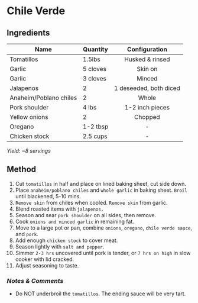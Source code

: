 # Chile Verde

## Ingredients

| Name                   | Quantity |     Configuration      |
| ---------------------- | -------- | :--------------------: |
| Tomatillos             | 1.5lbs   |    Husked & rinsed     |
| Garlic                 | 5 cloves |        Skin on         |
| Garlic                 | 3 cloves |         Minced         |
| Jalapenos              | 2        | 1 deseeded, both diced |
| Anaheim/Poblano chiles | 2        |         Whole          |
| Pork shoulder          | 4 lbs    |    1-2 inch pieces     |
| Yellow onions          | 2        |        Chopped         |
| Oregano                | 1-2 tbsp |           -            |
| Chicken stock          | 2.5 cups |           -            |

_Yield: ~8 servings_

## Method

1. Cut `tomatillos` in half and place on lined baking sheet, cut side down.
1. Place `anaheim/poblano chiles` and `whole garlic` in baking sheet. `Broil` until blackened, 5-10 mins.
1. `Remove skin` from chiles when cooled. `Remove skin` from garlic.
1. Blend roasted items with `jalapenos.`
1. Season and sear `pork shoulder` on all sides, then remove.
1. Cook `onions and minced garlic` in remaining fat.
1. Move to a large pot or pan, combine `onions`, `oregano`, `chile verde sauce`, and `pork`.
1. Add enough `chicken stock` to cover meat.
1. Season lightly with `salt and pepper`.
1. Simmer `2-3 hrs` uncovered until pork is tender, or `7 hrs on high` in slow cooker with lid cracked.
1. Adjust seasoning to taste.

### _Notes & Comments_

- Do NOT underbroil the `tomatillos`. The ending sauce will be very tart.
